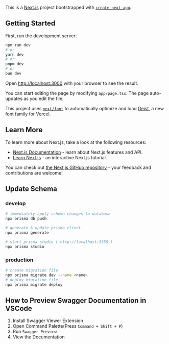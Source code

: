 This is a [Next.js](https://nextjs.org) project bootstrapped with [`create-next-app`](https://nextjs.org/docs/app/api-reference/cli/create-next-app).

## Getting Started

First, run the development server:

```bash
npm run dev
# or
yarn dev
# or
pnpm dev
# or
bun dev
```

Open [http://localhost:3000](http://localhost:3000) with your browser to see the result.

You can start editing the page by modifying `app/page.tsx`. The page auto-updates as you edit the file.

This project uses [`next/font`](https://nextjs.org/docs/app/building-your-application/optimizing/fonts) to automatically optimize and load [Geist](https://vercel.com/font), a new font family for Vercel.

## Learn More

To learn more about Next.js, take a look at the following resources:

- [Next.js Documentation](https://nextjs.org/docs) - learn about Next.js features and API.
- [Learn Next.js](https://nextjs.org/learn) - an interactive Next.js tutorial.

You can check out [the Next.js GitHub repository](https://github.com/vercel/next.js) - your feedback and contributions are welcome!

## Update Schema

### develop

```bash
# immediately apply schema changes to database
npx prisma db push

# generate & update prisma client
npx prisma generate

# start prisma studio ( http://localhost:5555 )
npx prisma studio
```

### production

```bash
# create migration file
npx prisma migrate dev --name <name>
# deploy migration file
npx prisma migrate deploy
```

## How to Preview Swagger Documentation in VSCode
1. Install Swagger Viewer Extension
2. Open Command Palette(Press `Command + Shift + P`)
3. Run `Swagger Preview`
4. View the Documentation